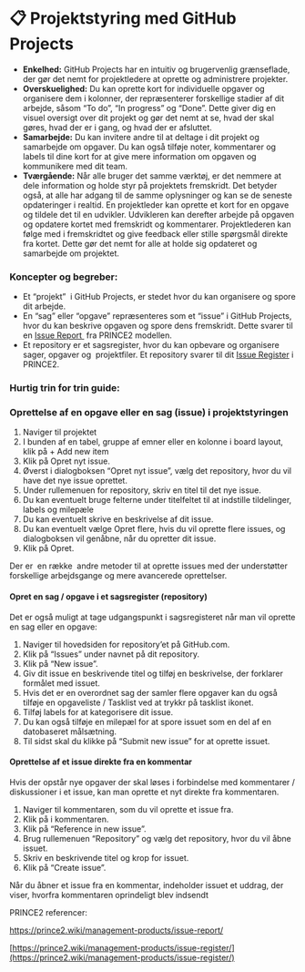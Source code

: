 # 📋 Projektstyring med GitHub Projects

*  **Enkelhed:** GitHub Projects har en intuitiv og brugervenlig grænseflade, der gør det nemt for projektledere at oprette og administrere projekter.
*  **Overskuelighed:** Du kan oprette kort for individuelle opgaver og organisere dem i kolonner, der repræsenterer forskellige stadier af dit arbejde, såsom “To do”, “In progress” og “Done”. Dette giver dig en visuel oversigt over dit projekt og gør det nemt at se, hvad der skal gøres, hvad der er i gang, og hvad der er afsluttet.
*   **Samarbejde:** Du kan invitere andre til at deltage i dit projekt og samarbejde om opgaver. Du kan også tilføje noter, kommentarer og labels til dine kort for at give mere information om opgaven og kommunikere med dit team.
*   **Tværgående:** Når alle bruger det samme værktøj, er det nemmere at dele information og holde styr på projektets fremskridt. Det betyder også, at alle har adgang til de samme oplysninger og kan se de seneste opdateringer i realtid. En projektleder kan oprette et kort for en opgave og tildele det til en udvikler. Udvikleren kan derefter arbejde på opgaven og opdatere kortet med fremskridt og kommentarer. Projektlederen kan følge med i fremskridtet og give feedback eller stille spørgsmål direkte fra kortet. Dette gør det nemt for alle at holde sig opdateret og samarbejde om projektet.

### Koncepter og begreber:

*   Et “projekt”  i GitHub Projects, er stedet hvor du kan organisere og spore dit arbejde.
*   En “sag” eller “opgave” repræsenteres som et “issue” i GitHub Projects, hvor du kan beskrive opgaven og spore dens fremskridt. Dette svarer til en [Issue Report ](https://prince2.wiki/management-products/issue-report/) fra PRINCE2 modellen.
*   Et repository er et sagsregister, hvor du kan opbevare og organisere sager, opgaver og  projektfiler. Et repository svarer til dit [Issue Register](https://prince2.wiki/management-products/issue-register/) i PRINCE2.

### Hurtig trin for trin guide:

### Oprettelse af en opgave eller en sag (issue) i projektstyringen

1.  Naviger til projektet
2.  I bunden af en tabel, gruppe af emner eller en kolonne i board layout, klik på + Add new item
3.  Klik på Opret nyt issue.
4.  Øverst i dialogboksen “Opret nyt issue”, vælg det repository, hvor du vil have det nye issue oprettet.
5.  Under rullemenuen for repository, skriv en titel til det nye issue.
6.  Du kan eventuelt bruge felterne under titelfeltet til at indstille tildelinger, labels og milepæle
7.  Du kan eventuelt skrive en beskrivelse af dit issue.
8.  Du kan eventuelt vælge Opret flere, hvis du vil oprette flere issues, og dialogboksen vil genåbne, når du opretter dit issue.
9.  Klik på Opret.

Der er  en række  andre metoder til at oprette issues med der understøtter forskellige arbejdsgange og mere avancerede oprettelser.

#### Opret en sag / opgave i et sagsregister (repository)

Det er også muligt at tage udgangspunkt i sagsregisteret når man vil oprette en sag eller en opgave:

1.  Naviger til hovedsiden for repository’et på GitHub.com.
2.  Klik på “Issues” under navnet på dit repository.
3.  Klik på “New issue”.
4.  Giv dit issue en beskrivende titel og tilføj en beskrivelse, der forklarer formålet med issuet.
5.  Hvis det er en overordnet sag der samler flere opgaver kan du også tilføje en opgaveliste / Tasklist ved at trykkr på tasklist ikonet.
6.  Tilføj labels for at kategorisere dit issue.
7.  Du kan også tilføje en milepæl for at spore issuet som en del af en datobaseret målsætning.
8.  Til sidst skal du klikke på “Submit new issue” for at oprette issuet.

#### Oprettelse af et issue direkte fra en kommentar

Hvis der opstår nye opgaver der skal løses i forbindelse med kommentarer / diskussioner i et issue, kan man oprette et nyt direkte fra kommentaren.

1.  Naviger til kommentaren, som du vil oprette et issue fra.
2.  Klik på i kommentaren.
3.  Klik på “Reference in new issue”.
4.  Brug rullemenuen “Repository” og vælg det repository, hvor du vil åbne issuet.
5.  Skriv en beskrivende titel og krop for issuet.
6.  Klik på “Create issue”.

Når du åbner et issue fra en kommentar, indeholder issuet et uddrag, der viser, hvorfra kommentaren oprindeligt blev indsendt

PRINCE2 referencer:

https://prince2.wiki/management-products/issue-report/

[https://prince2.wiki/management-products/issue-register/](https://prince2.wiki/management-products/issue-register/)